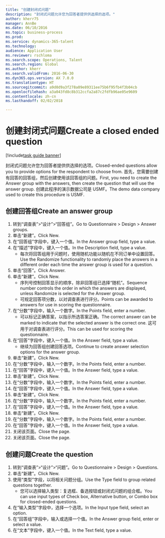 ```yaml
--- 
title: "创建封闭式问题"
description: "封闭式问题允许您为回答者提供供选择的选项。"
author: kherr75
manager: AnnBe
ms.date: 06/10/2016
ms.topic: business-process
ms.prod: 
ms.service: dynamics-365-talent
ms.technology: 
audience: Application User
ms.reviewer: rschloma
ms.search.scope: Operations, Talent
ms.search.region: Global
ms.author: kherr
ms.search.validFrom: 2016-06-30
ms.dyn365.ops.version: AX 7.0.0
ms.translationtype: HT
ms.sourcegitcommit: a9d0d9a3f278a09e89311ee75b6f95fb4f3b04cb
ms.openlocfilehash: a3a043fd8c8b312ccfa2a87c2fdfb96ae05e9609
ms.contentlocale: zh-cn
ms.lasthandoff: 02/02/2018

---
```

# <a name="create-a-closed-ended-question"></a><span data-ttu-id="6c3f1-103">创建封闭式问题</span><span class="sxs-lookup"><span data-stu-id="6c3f1-103">Create a closed ended question</span></span>

[!include[task guide banner](../../includes/task-guide-banner.md)]

<span data-ttu-id="6c3f1-104">封闭式问题允许您为回答者提供供选择的选项。</span><span class="sxs-lookup"><span data-stu-id="6c3f1-104">Closed-ended questions allow you to provide options for the respondent to choose from.</span></span> <span data-ttu-id="6c3f1-105">首先，您需要创建有回答的回答组，然后创建使用该回答组的问题。</span><span class="sxs-lookup"><span data-stu-id="6c3f1-105">First, you need to create the Answer group with the answers, then create the question that will use the answer group.</span></span> <span data-ttu-id="6c3f1-106">创建此程序的演示数据公司是 USMF。</span><span class="sxs-lookup"><span data-stu-id="6c3f1-106">The demo data company used to create this procedure is USMF.</span></span>


## <a name="create-an-answer-group"></a><span data-ttu-id="6c3f1-107">创建回答组</span><span class="sxs-lookup"><span data-stu-id="6c3f1-107">Create an answer group</span></span>
1. <span data-ttu-id="6c3f1-108">转到“调查表”>“设计”>“回答组”。</span><span class="sxs-lookup"><span data-stu-id="6c3f1-108">Go to Questionnaire > Design > Answer groups.</span></span>
2. <span data-ttu-id="6c3f1-109">单击“新建”。</span><span class="sxs-lookup"><span data-stu-id="6c3f1-109">Click New.</span></span>
3. <span data-ttu-id="6c3f1-110">在“回答组”字段中，键入一个值。</span><span class="sxs-lookup"><span data-stu-id="6c3f1-110">In the Answer group field, type a value.</span></span>
4. <span data-ttu-id="6c3f1-111">在“描述”字段中，键入一个值。</span><span class="sxs-lookup"><span data-stu-id="6c3f1-111">In the Description field, type a value.</span></span>
    * <span data-ttu-id="6c3f1-112">每次将回答组用于问题时，使用随机功能以随机在不同订单中设置回答。</span><span class="sxs-lookup"><span data-stu-id="6c3f1-112">Use the Randomize functionality to randomly place the answers in a different order each time the answer group is used for a question.</span></span>  
5. <span data-ttu-id="6c3f1-113">单击“回答”。</span><span class="sxs-lookup"><span data-stu-id="6c3f1-113">Click Answer.</span></span>
6. <span data-ttu-id="6c3f1-114">单击“新建”。</span><span class="sxs-lookup"><span data-stu-id="6c3f1-114">Click New.</span></span>
    * <span data-ttu-id="6c3f1-115">序列号控制回答显示的顺序，除非回答组已选择“随机”。</span><span class="sxs-lookup"><span data-stu-id="6c3f1-115">Sequence number controls the order in which the answers are displayed, unless Randomize is selected for the Answer group.</span></span>  
    * <span data-ttu-id="6c3f1-116">可规定回答项分数，以对调查表进行评分。</span><span class="sxs-lookup"><span data-stu-id="6c3f1-116">Points can be awarded to answers for use in scoring the questionnaire.</span></span>  
7. <span data-ttu-id="6c3f1-117">在“分数”字段中，输入一个数字。</span><span class="sxs-lookup"><span data-stu-id="6c3f1-117">In the Points field, enter a number.</span></span>
    * <span data-ttu-id="6c3f1-118">可以标记正确答案，以指示所选答案正确。</span><span class="sxs-lookup"><span data-stu-id="6c3f1-118">The correct answer can be marked to indicate that the selected answer is the correct one.</span></span> <span data-ttu-id="6c3f1-119">这可用于对调查表进行评分。</span><span class="sxs-lookup"><span data-stu-id="6c3f1-119">This can be used for scoring the questionnaire.</span></span>  
8. <span data-ttu-id="6c3f1-120">在“回答”字段中，键入一个值。</span><span class="sxs-lookup"><span data-stu-id="6c3f1-120">In the Answer field, type a value.</span></span>
    * <span data-ttu-id="6c3f1-121">继续为回答组创建回答选项。</span><span class="sxs-lookup"><span data-stu-id="6c3f1-121">Continue to create answer selection options for the answer group.</span></span>  
9. <span data-ttu-id="6c3f1-122">单击“新建”。</span><span class="sxs-lookup"><span data-stu-id="6c3f1-122">Click New.</span></span>
10. <span data-ttu-id="6c3f1-123">在“分数”字段中，输入一个数字。</span><span class="sxs-lookup"><span data-stu-id="6c3f1-123">In the Points field, enter a number.</span></span>
11. <span data-ttu-id="6c3f1-124">在“回答”字段中，键入一个值。</span><span class="sxs-lookup"><span data-stu-id="6c3f1-124">In the Answer field, type a value.</span></span>
12. <span data-ttu-id="6c3f1-125">单击“新建”。</span><span class="sxs-lookup"><span data-stu-id="6c3f1-125">Click New.</span></span>
13. <span data-ttu-id="6c3f1-126">在“分数”字段中，输入一个数字。</span><span class="sxs-lookup"><span data-stu-id="6c3f1-126">In the Points field, enter a number.</span></span>
14. <span data-ttu-id="6c3f1-127">在“回答”字段中，键入一个值。</span><span class="sxs-lookup"><span data-stu-id="6c3f1-127">In the Answer field, type a value.</span></span>
15. <span data-ttu-id="6c3f1-128">单击“新建”。</span><span class="sxs-lookup"><span data-stu-id="6c3f1-128">Click New.</span></span>
16. <span data-ttu-id="6c3f1-129">在“分数”字段中，输入一个数字。</span><span class="sxs-lookup"><span data-stu-id="6c3f1-129">In the Points field, enter a number.</span></span>
17. <span data-ttu-id="6c3f1-130">在“回答”字段中，键入一个值。</span><span class="sxs-lookup"><span data-stu-id="6c3f1-130">In the Answer field, type a value.</span></span>
18. <span data-ttu-id="6c3f1-131">单击“新建”。</span><span class="sxs-lookup"><span data-stu-id="6c3f1-131">Click New.</span></span>
19. <span data-ttu-id="6c3f1-132">在“分数”字段中，输入一个数字。</span><span class="sxs-lookup"><span data-stu-id="6c3f1-132">In the Points field, enter a number.</span></span>
20. <span data-ttu-id="6c3f1-133">在“回答”字段中，键入一个值。</span><span class="sxs-lookup"><span data-stu-id="6c3f1-133">In the Answer field, type a value.</span></span>
21. <span data-ttu-id="6c3f1-134">关闭该页面。</span><span class="sxs-lookup"><span data-stu-id="6c3f1-134">Close the page.</span></span>
22. <span data-ttu-id="6c3f1-135">关闭该页面。</span><span class="sxs-lookup"><span data-stu-id="6c3f1-135">Close the page.</span></span>

## <a name="create-the-question"></a><span data-ttu-id="6c3f1-136">创建问题</span><span class="sxs-lookup"><span data-stu-id="6c3f1-136">Create the question</span></span>
1. <span data-ttu-id="6c3f1-137">转到“调查表”>“设计”>“问题”。</span><span class="sxs-lookup"><span data-stu-id="6c3f1-137">Go to Questionnaire > Design > Questions.</span></span>
2. <span data-ttu-id="6c3f1-138">单击“新建”。</span><span class="sxs-lookup"><span data-stu-id="6c3f1-138">Click New.</span></span>
3. <span data-ttu-id="6c3f1-139">使用“类型”字段，以将相关问题分组。</span><span class="sxs-lookup"><span data-stu-id="6c3f1-139">Use the Type field to group related questions together.</span></span>
    * <span data-ttu-id="6c3f1-140">您可以选择输入类型：复选框、备选按钮或封闭式问题的组合框。</span><span class="sxs-lookup"><span data-stu-id="6c3f1-140">You can use input types of Check box, Alternative button, or Combo box for closed-ended questions.</span></span>  
4. <span data-ttu-id="6c3f1-141">在“输入类型”字段中，选择一个选项。</span><span class="sxs-lookup"><span data-stu-id="6c3f1-141">In the Input type field, select an option.</span></span>
5. <span data-ttu-id="6c3f1-142">在“回答组”字段中，输入或选择一个值。</span><span class="sxs-lookup"><span data-stu-id="6c3f1-142">In the Answer group field, enter or select a value.</span></span>
6. <span data-ttu-id="6c3f1-143">在“文本”字段中，键入一个值。</span><span class="sxs-lookup"><span data-stu-id="6c3f1-143">In the Text field, type a value.</span></span>


